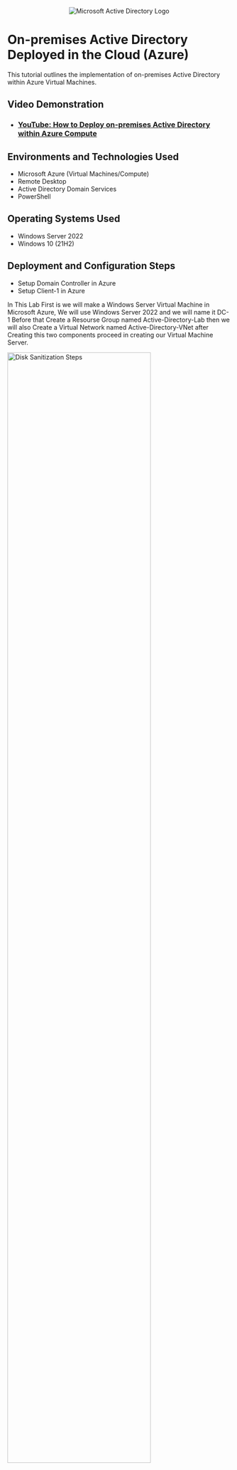 <p align="center">
<img src="https://i.imgur.com/pU5A58S.png" alt="Microsoft Active Directory Logo"/>
</p>

<h1>On-premises Active Directory Deployed in the Cloud (Azure)</h1>
This tutorial outlines the implementation of on-premises Active Directory within Azure Virtual Machines.<br />


<h2>Video Demonstration</h2>

- ### [YouTube: How to Deploy on-premises Active Directory within Azure Compute](https://www.youtube.com)

<h2>Environments and Technologies Used</h2>

- Microsoft Azure (Virtual Machines/Compute)
- Remote Desktop
- Active Directory Domain Services
- PowerShell

<h2>Operating Systems Used </h2>

- Windows Server 2022
- Windows 10 (21H2)

<h2>Deployment and Configuration Steps</h2>

- Setup Domain Controller in Azure
- Setup Client-1 in Azure



<p>
In This Lab First is we will make a Windows Server Virtual Machine in Microsoft Azure, We will use Windows Server 2022 and we will name it DC-1
Before that Create a Resourse Group named Active-Directory-Lab then we will also Create a Virtual Network named Active-Directory-VNet after Creating this two components proceed in creating our Virtual Machine Server.
</p>
<p>
<img src="[Imgur](https://imgur.com/JgplZSq)" height="80%" width="80%" alt="Disk Sanitization Steps"/>
</p>

<br />

<p>
After we created our Windows Server VM let proceed to creating our Client VM. To do that 1st Go to your Microsoft Azure portal, then Click Create VM, then Choose the Windows 10 VM, and named it Client-1
then enter username and password and attach it to the same region as the Windows Server and Virtual Network and then click create. 
</p>
<p>
<img src="https://imgur.com/wLaOfbF" height="80%" width="80%" alt="Disk Sanitization Steps"/>
</p>

<br />

<p>
Let's change our DC-1 VM's Private IP Address from dynamic to static, and to do that go to dc-1 vm and under networking go to network settings, then click on the Network Interface/ IP Configuration,
and then, Click ipconfig1, after that you will see a radio botton in the right corner on dynamic and static. check the static and that's it.
</p>
<p>
<img src="https://imgur.com/bpH5Aga" height="80%" width="80%" alt="Disk Sanitization Steps"/>
</p>

<br />

<p>
After we configure DC-1 IP address from dynamic to static
we will proceed to our client vm and change the DNS settings to DC-1 Private IP address
because when we create a Windows VM the default Virtual Network or Vnet DNS is From Microsoft or Azures DNS Server
so basically what where going to do is to change that and point our Client-1 DNS server to our Domain Controller Private IP address.
and to do that go to Client-1 vm and under networking go to network settings, then click on the Network Interface/ IP Configuration,
and then, in the left side option bar choose DNS Settings, then click Custom, then paste the private ip address of your Domain Controller.
</p>
<p>
<img src="https://imgur.com/J4G8pde" height="80%" width="80%" alt="Disk Sanitization Steps"/>
</p>

<br />

<p>
after that our next task is
to log in to our Domain Controllers VM and disable the Windows Firewall to test the connectivity of the client and the domain controller so to do that go to your pc's remote desktop connection then log.in 
to the Domain Controller VM then run wf.msc or just search windows firewall in the search bar then click on the windows firewall properties then just turn it off.
</p>
<p>
<img src="https://i.imgur.com/CO1efuo.png" height="80%" width="80%" alt="Disk Sanitization Steps"/>
</p>

<br />

<p>
now we will attempt to ping DC-1's private IP address from our Client VM, to do that log.in to your clients VM then open powershell ping your domain controllers private IP address.
</p>
<p>
<img src="https://i.imgur.com/SaM4G29.png" height="80%" width="80%" alt="Disk Sanitization Steps"/>
</p>

<br />

<p>
after we created the Domain Controller or the DC-1 VM and the Clients VM and configure it so that they can communicate to each other we will now proceed in installing Active Directory so what is active directory? is a directory service developed by Microsoft for Windows domain networks. It is a centralized system that manages and organizes information about network resources such as users, computers, groups, and other devices. Active Directory enables administrators to securely manage access to resources and enforce security policies across a network.
<br />
Next Promote DC1 as an actual domain controller, this means like were gonna install active directory in it but were gonna configure it to become a domain controller we call it New Forest in our domain.
so here we are going to use markwheelsdomain.com.
</p>
<p>
<img src="https://i.imgur.com/Qf9nEam.png" height="80%" width="80%" alt="Disk Sanitization Steps"/>
<img src="https://i.imgur.com/shhK8gX.png" height="80%" width="80%" alt="Disk Sanitization Steps"/>
</p>

<br />

<p>
After Installing our Active Directory and Promoting DC1 as an actual domain controller next we will create a Domain admin user within the domain. so what we are going to do is 1st we will make Organizational Unit.<br />
1. hit start / windows administrative tools / AD users and Computers<br />
2. right click marksdomain.com / new / organizational unit / _EMPLOYEES<br />
3. create another one / _ADMINS<br />
4. click _ADMINS/ in the folders page right click and click new / click user / Firstname: Jane / Last name: Tarz / Userlog: janetarz_admin /next /password: / uncheck change pass at next logon/ never do this in real life but for this tutorial we will do it instead. check Password never expire/next/finish<br />
This account is not admin yet! so we will add this account to the build in domain admin security group so let do that.<br />
1. in admin right click jane account / go to properties/member of/click add/in the check names type domain admins/click check names /ok/apply/ok
now this account is now a domain admin
now lets logout and login again as marksdomain.com\janetarz_admin
</p>
<p>
<img src="https://i.imgur.com/yGem89q.png" height="80%" width="80%" alt="Disk Sanitization Steps"/>
</p>

<br />

<p>
After Making our admin user and make it an actual admin user account we will install RAS/NAT (Remote Access Server/Network Address Translation) The purpose of this is when we will make a windows 10 client it can communicate or allow it to connect with our Private Virtual Network but still be able to access the internet through the Domain Controller. so we will install it so 1st.<br />
1. open server manager dashboard/ click add roles and features/next/ Under Server Roles: check Remote Access/ next/ Under Role Services: check Routing/ add features/ next/ install<br />
2. After that in the Upper right click on Tools/ Routing and Remote Access/ right click DC (local)/Configure and Enable Routing and Remote Access/ next/ check NAT/ next/ check use this public interface to connect to the internet/ select the _INTERNET_/ next/ Finish / if you see the DC local color is green it is good.<br />
So we configured it Perfectly.
</p>
<p>
<img src="https://i.imgur.com/Pa5FtxY.png" height="80%" width="80%" alt="Disk Sanitization Steps"/>
<img src="https://i.imgur.com/D19jusl.png" height="80%" width="80%" alt="Disk Sanitization Steps"/>
</p>

<br />

<p>
After we install RAS/NAT (Remote Access Server/Network Address Translation) in our domain Controller, the next we are gonna do is to setup a DHCP server on our domain controller 
So to setup our DHCP BTW DHCP means (Dynamic Host Configuration Protocol), which is a network management protocol that automatically assigns IP addresses and other communication parameters to devices on a network. So 1st <br />
1. Server Manager Dashboard/ add roles and Features/ Under Server Roles: Select DHCP Server/ Add Features/ next/ Install <br />
2. Server Manager Dashboard/ Tools/ DHCP/ click the Dropdown menu under our domain/ right click on the IPV4/ hit New Scope/ Scope Name: 172.16.0.100-200/ next/ IP Address Range Start IP Add: 172.16.0.100/ End: 172.16.0.200/ Lenght: 24/ next/ under Router (Defual Gateway): IP Address: 172.16.0.1/ add/ next all/ finish <br />
3. right click the DHCP server "marksdomain.com"/ hit Autorize/ then right click markdomain.com one more time then hit refresh/
then you can see your IPV4 and IPV6 is Up/green.
</p>
<p>
<img src="https://i.imgur.com/TW4KsJQ.png" height="80%" width="80%" alt="Disk Sanitization Steps"/>
</p>

<br />

<p>
So we are done installing our DHCP next were gonna do is to use a Powershell Script to Setup Multiple Users in Active Directory. We Do this so that we will not create Multiple accounts manually.
But Before we do that let go back to our Domain Controller and we have to make a configuration that makes us browse the internet from our domain controller. we are just doing this for the purpose of this Lab. so dont do this in the actual workspace. <br />
So 1st is: <br />
1. open server manager/ Click Configure this local server/ disable Internet Explorer(IE) Enhanced Security Configuration turn it OFF for the admin and users. <br />
2. next is we are going to get the Powershell script and put it in the desktop/ click start and type powershell and run as admin/ in the pwrshll open file/ go to the powershell folder and open the Create Users/ in the powershell type: Set-ExecutionPolicy Unrestricted/ yes to all/ <br />
3. type ls / cd C:\users\(your Pc name)\desktop\AD_PS-master\1_CREATE_USERS.ps1 / click play/ run <br />
in this part all the users created. 
</p>
<p>
<img src="https://i.imgur.com/D8DSiSF.png" height="80%" width="80%" alt="Disk Sanitization Steps"/>
</p>

<br />

<p>
 After we Configure our Domain Controller and install the needed configurations, and creating admin and client users..
the next were gonna do is to install our windows 10 OS in a Virtual Machine in virtual box.
1. open VirtualBox and Create new VM Name: CLIENT1/ windows 10 64bit/ram: 4gb/ continue/ in upper tab click Advanced/ in the Shared Clipboard change it to Bidirectional and also the drag n drop/ system/ processor: 4gb/ under network: instead of NAT change it to internal Network the purpose of this is to get a DHCP address from our Domain Controller and we can do all fancy stuff we are just doing this to experience of what is like working into a corporate network <br />
2. double click the client/ choose the OS click add and find the windows 10 OS/ and start installing/ name it CLIENT1/ dont put password just hit next/ choose privacy settings NO all/ if the CLIENT1 have no internet go back to the Domain Controller and go to Server Manager/ then Tools then DHCP then under IPV4 right click Server Options then click on Router/ in IP Address type the DC's IP Address: 172.16.0.1 then add then aplly the right click the marksdomain.com then all task then restart/ go back to your CLIENT1 then hit CMD then IPCONFIG/ if no default gateway/ in the CMD type Ipconfig renew./ try ping www.facebook.com/ ping marksdomain.com/ type in CMD hostname <br />
3. let change our PC name/ right click the start menu/ system/ scroll down and hit rename this pc advanced/ change/ Computer name: CLIENT1/ Member of: click domain: marksdomain.com. <br />
</p>
<p>
<img src="https://i.imgur.com/CMRbiGZ.png" height="80%" width="80%" alt="Disk Sanitization Steps"/>
</p>

<br />

<p>
This is how you configure Account lockouts using Group Policy in Active Directory.
1.right click start menu and use run <br />
2.run gpmc.msc Group Policy Management Console <br />
3.under mydomain.com right click default domain policy and hit edit <br />
4.Expand the following Computer Config/Policies/Windows Settings/Security Settings/Account Policies/Account Lockout Policy. <br />
5. Account lockout duration-30munites/Account lockout threshold-5invalid logon/Allow admin Account lockout-enabled/reset acc lock couter after-10minutes <br />
6.in your client pc login as admin using pakboy <br />
7.open command prompt as administrator then type gpudate /force <br />
8.the check if the policy really been implemented in command prompt type gpresult /r <br />
9.try to failed login using oskar valvoten and after lockout go back to domain controller to unlock the account to do that <br />
10.find the user in the users and computer tools then search for the account then right click then under the Accounts tab check the unlock account <br />

</p>
<p>
 <img src="https://i.imgur.com/YpqrfjJ.png" height="80%" width="80%" alt="Disk Sanitization Steps"/>
<img src="https://i.imgur.com/O9pQiVW.png" height="80%" width="80%" alt="Disk Sanitization Steps"/>
</p>

<br />

<p>
This is how to open and Observe Logs in the Event Viewer
Event Viewer is a built-in tool in Microsoft Windows operating systems that allows users to view and manage logs related to system, security, and application events. It is a crucial component for troubleshooting and monitoring the health and performance of a Windows system. This is very useful when gathering information about the logs on that PC. <br />
Common Uses: <br />
Diagnosing system crashes or application errors. <br />
Monitoring security events, such as failed login attempts. <br />
Tracking changes to system settings or configurations. <br />
Identifying hardware or driver issues. <br />
1.Press Windows + R, type eventvwr.msc, and press Enter. <br />
OR Alternatively, search for "Event Viewer" in the Start menu. <br />
2.You need to open event viewer as a administrator so that you can see the logs <br />
3.When done opening the event viewer click windows logs and on the drop down option click security <br />
</p>
<p>
<img src="https://i.imgur.com/CCBXmUy.png" height="80%" width="80%" alt="Disk Sanitization Steps"/>
</p>

<br />
